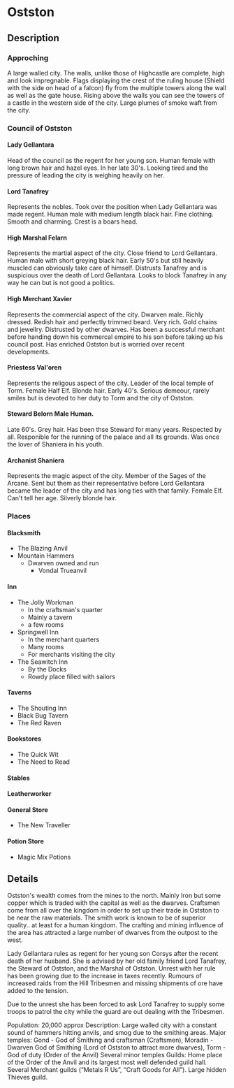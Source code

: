 # Ostston

## Description

### Approching

A large walled city. The walls, unlike those of Highcastle are complete, high and look impregnable. Flags displaying the crest of the ruling house (Shield with the side on head of a falcon) fly from the multiple towers along the wall as well as the gate house. Rising above the walls you can see the towers of a castle in the western side of the city. Large plumes of smoke waft from the city. 

### Council of Ostston

#### Lady Gellantara 
Head of the council as the regent for her young son. Human female with long brown hair and hazel eyes. In her late 30's. Looking tired and the pressure of leading the city is weighing heavily on her.

#### Lord Tanafrey 
Represents the nobles. Took over the position when Lady Gellantara was made regent. Human male with medium length black hair. Fine clothing. Smooth and charming. Crest is a boars head.

#### High Marshal Felarn 
Represents the martial aspect of the city. Close friend to Lord Gellantara. Human male with short greying black hair. Early 50's but still heavily muscled can obviously take care of himself. Distrusts Tanafrey and is suspicious over the death of Lord Gellantara. Looks to block Tanafrey in any way he can but is not good a politics.

#### High Merchant Xavier 
Represents the commercial aspect of the city. Dwarven male. Richly dressed. Redish hair and perfectly trimmed beard. Very rich. Gold chains and jewellry. Distrusted by other dwarves. Has been a successful merchant before handing down his commercal empire to his son before taking up his council post. Has enriched Ostston but is worried over recent developments.

#### Priestess Val'oren 
Represents the religous aspect of the city. Leader of the local temple of Torm. Female Half Elf. Blonde hair. Early 40's. Serious demeour, rarely smiles but is devoted to her duty to Torm and the city of Ostston.

#### Steward Belorn Male Human. 
Late 60's. Grey hair. Has been thse Steward for many years. Respected by all. Responible for the running of the palace and all its grounds. Was once the lover of Shaniera in his youth.

#### Archanist Shaniera 
Represents the magic aspect of the city. Member of the Sages of the Arcane. Sent but them as their representative before Lord Gellantara became the leader of the city and has long ties with that family. Female Elf. Can't tell her age. Silverly blonde hair.

### Places

#### Blacksmith
* The Blazing Anvil
* Mountain Hammers
  * Dwarven owned and run
    *  Vondal Trueanvil

#### Inn
* The Jolly Workman
  * In the craftsman's quarter
  * Mainly a tavern
  * a few rooms
* Springwell Inn
  * In the merchant quarters
  * Many rooms 
  * For merchants visiting the city
* The Seawitch Inn
  * By the Docks
  * Rowdy place filled with sailors
  
#### Taverns
* The Shouting Inn
* Black Bug Tavern
* The Red Raven

#### Bookstores
* The Quick Wit
* The Need to Read
#### Stables

#### Leatherworker

#### General Store
* The New Traveller

#### Potion Store
* Magic Mix Potions

## Details
Ostston's wealth comes from the mines to the north. Mainly Iron but some copper which is traded with the capital as well as the dwarves. Craftsmen come from all over the kingdom in order to set up their trade in Ostston to be near the raw materials. The smith work is known to be of superior quality.. at least for a human kingdom. The crafting and mining influence of the area has attracted a large number of dwarves from the outpost to the west.

Lady Gellantara rules as regent for her young son Corsys after the recent death of her husband. She is advised by her old family friend Lord Tanafrey, the Steward of Ostston, and the Marshal of Ostston. Unrest with her rule has been growing due to the increase in taxes recently. Rumours of increased raids from the Hill Tribesmen and missing shipments of ore have added to the tension.

Due to the unrest she has been forced to ask Lord Tanafrey to supply some troops to patrol the city while the guard are out dealing with the Tribesmen.

Population: 20,000 approx
Description: Large walled city with a constant sound of hammers hitting anvils, and smog due to the smithing areas.
Major temples: Gond - God of Smithing and craftsman (Craftsmen), Moradin - Dwarven God of Smithing (Lord of Ostston to attract more dwarves), Torm - God of duty (Order of the Anvil)
Several minor temples
Guilds: Home place of the Order of the Anvil and its largest most well defended guild hall. Several Merchant guilds (“Metals R Us”, “Craft Goods for All”). Large hidden Thieves guild.
